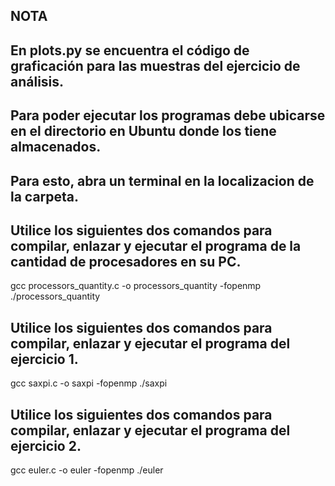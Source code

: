 ## NOTA


## En plots.py se encuentra el código de graficación para las muestras del ejercicio de análisis.

## Para poder ejecutar los programas debe ubicarse en el directorio en Ubuntu donde los tiene almacenados.
## Para esto, abra un terminal en la localizacion de la carpeta.

##  Utilice los siguientes dos comandos para compilar, enlazar y ejecutar el programa de la cantidad de procesadores en su PC.
gcc processors_quantity.c -o processors_quantity -fopenmp
./processors_quantity

##  Utilice los siguientes dos comandos para compilar, enlazar y ejecutar el programa del ejercicio 1.
gcc saxpi.c -o saxpi -fopenmp
./saxpi

##  Utilice los siguientes dos comandos para compilar, enlazar y ejecutar el programa del ejercicio 2.
gcc euler.c -o euler -fopenmp
./euler


